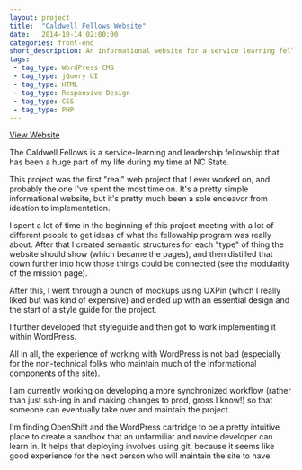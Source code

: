 ```yaml
---
layout: project
title:  "Caldwell Fellows Website"
date:   2014-10-14 02:00:00
categories: front-end
short_description: An informational website for a service learning fellowship
tags:
 - tag_type: WordPress CMS
 - tag_type: jQuery UI
 - tag_type: HTML
 - tag_type: Responsive Design
 - tag_type: CSS
 - tag_type: PHP
---
```

[View Website](http://caldwellfellows.ncsu.edu)


The Caldwell Fellows is a service-learning and leadership fellowship that has been a huge part of my life during my time at NC State.


This project was the first "real" web project that I ever worked on, and probably the one I've spent the most time on.  It's a pretty simple informational website, but it's pretty much been a sole endeavor from ideation to implementation.


I spent a lot of time in the beginning of this project meeting with a lot of different people to get ideas of what the fellowship program was really about.  After that I created semantic structures for each "type" of thing the website should show (which became the pages), and then distilled that down further into how those things could be connected (see the modularity of the mission page).


After this, I went through a bunch of mockups using UXPin (which I really liked but was kind of expensive) and ended up with an essential design and the start of a style guide for the project.


I further developed that styleguide and then got to work implementing it within WordPress.


All in all, the experience of working with WordPress is not bad (especially for the non-technical folks who maintain much of the informational components of the site).


I am currently working on developing a more synchronized workflow (rather than just ssh-ing in and making changes to prod, gross I know!) so that someone can eventually take over and maintain the project.


I'm finding OpenShift and the WordPress cartridge to be a pretty intuitive place to create a sandbox that an unfarmiliar and novice developer can learn in.  It helps that deploying involves using git, because it seems like good experience for the next person who will maintain the site to have.